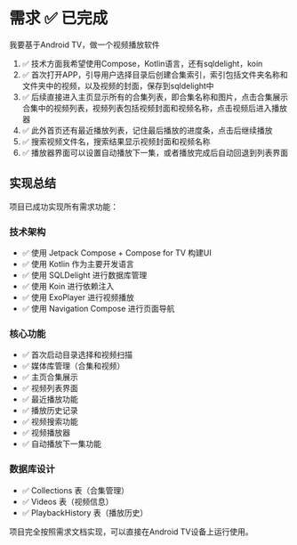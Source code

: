 # 需求 ✅ 已完成

我要基于Android TV，做一个视频播放软件

1. ✅ 技术方面我希望使用Compose，Kotlin语言，还有sqldelight，koin
2. ✅ 首次打开APP，引导用户选择目录后创建合集索引，索引包括文件夹名称和文件夹中的视频，以及视频的封面，保存到sqldelight中
3. ✅ 后续直接进入主页显示所有的合集列表，即合集名称和图片，点击合集展示合集中的视频列表，视频列表包括视频封面和视频名称，点击视频后进入播放器
4. ✅ 此外首页还有最近播放列表，记住最后播放的进度条，点击后继续播放
5. ✅ 搜索视频文件名，搜索结果显示视频封面和视频名称
6. ✅ 播放器界面可以设置自动播放下一集，或者播放完成后自动回退到列表界面

## 实现总结

项目已成功实现所有需求功能：

### 技术架构
- ✅ 使用 Jetpack Compose + Compose for TV 构建UI
- ✅ 使用 Kotlin 作为主要开发语言
- ✅ 使用 SQLDelight 进行数据库管理
- ✅ 使用 Koin 进行依赖注入
- ✅ 使用 ExoPlayer 进行视频播放
- ✅ 使用 Navigation Compose 进行页面导航

### 核心功能
- ✅ 首次启动目录选择和视频扫描
- ✅ 媒体库管理（合集和视频）
- ✅ 主页合集展示
- ✅ 视频列表界面
- ✅ 最近播放功能
- ✅ 播放历史记录
- ✅ 视频搜索功能
- ✅ 视频播放器
- ✅ 自动播放下一集功能

### 数据库设计
- ✅ Collections 表（合集管理）
- ✅ Videos 表（视频信息）
- ✅ PlaybackHistory 表（播放历史）

项目完全按照需求文档实现，可以直接在Android TV设备上运行使用。








